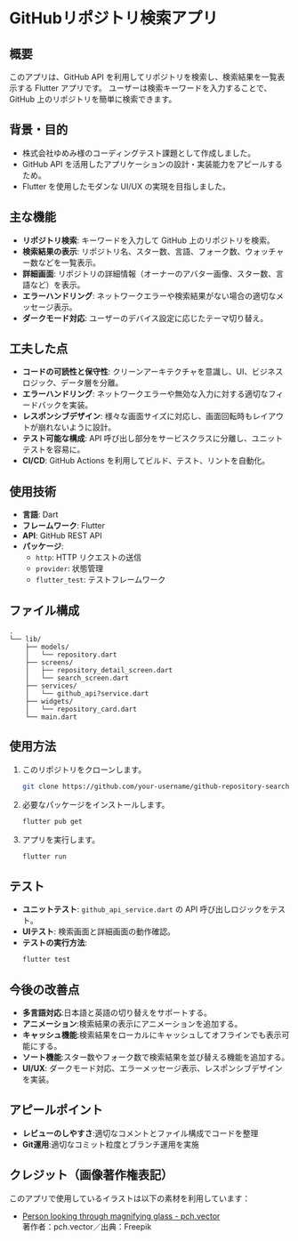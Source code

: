 # GitHubリポジトリ検索アプリ

## 概要
このアプリは、GitHub API を利用してリポジトリを検索し、検索結果を一覧表示する Flutter アプリです。
ユーザーは検索キーワードを入力することで、GitHub 上のリポジトリを簡単に検索できます。

## 背景・目的
- 株式会社ゆめみ様のコーディングテスト課題として作成しました。
- GitHub API を活用したアプリケーションの設計・実装能力をアピールするため。
- Flutter を使用したモダンな UI/UX の実現を目指しました。

## 主な機能
- **リポジトリ検索**: キーワードを入力して GitHub 上のリポジトリを検索。
- **検索結果の表示**: リポジトリ名、スター数、言語、フォーク数、ウォッチャー数などを一覧表示。
- **詳細画面**: リポジトリの詳細情報（オーナーのアバター画像、スター数、言語など）を表示。
- **エラーハンドリング**: ネットワークエラーや検索結果がない場合の適切なメッセージ表示。
- **ダークモード対応**: ユーザーのデバイス設定に応じたテーマ切り替え。

## 工夫した点
- **コードの可読性と保守性**: クリーンアーキテクチャを意識し、UI、ビジネスロジック、データ層を分離。
- **エラーハンドリング**: ネットワークエラーや無効な入力に対する適切なフィードバックを実装。
- **レスポンシブデザイン**: 様々な画面サイズに対応し、画面回転時もレイアウトが崩れないように設計。
- **テスト可能な構成**: API 呼び出し部分をサービスクラスに分離し、ユニットテストを容易に。
- **CI/CD**: GitHub Actions を利用してビルド、テスト、リントを自動化。

## 使用技術
- **言語**: Dart
- **フレームワーク**: Flutter
- **API**: GitHub REST API
- **パッケージ**:
  - `http`: HTTP リクエストの送信
  - `provider`: 状態管理
  - `flutter_test`: テストフレームワーク

## ファイル構成
```
.
└── lib/
    ├── models/
    │   └── repository.dart
    ├── screens/
    │   ├── repository_detail_screen.dart
    │   └── search_screen.dart
    ├── services/
    │   └── github_api?service.dart
    ├── widgets/
    │   └── repository_card.dart
    └── main.dart
```

## 使用方法
1. このリポジトリをクローンします。
   ```bash
   git clone https://github.com/your-username/github-repository-search.git
2. 必要なパッケージをインストールします。
    ```bash
    flutter pub get
3. アプリを実行します。
    ```bash
    flutter run
## テスト
- **ユニットテスト**: `github_api_service.dart` の API 呼び出しロジックをテスト。
- **UIテスト**: 検索画面と詳細画面の動作確認。
- **テストの実行方法**:
    ```bash
    flutter test
## 今後の改善点
- **多言語対応**:日本語と英語の切り替えをサポートする。
- **アニメーション**:検索結果の表示にアニメーションを追加する。
- **キャッシュ機能**:検索結果をローカルにキャッシュしてオフラインでも表示可能にする。
- **ソート機能**:スター数やフォーク数で検索結果を並び替える機能を追加する。
- **UI/UX**: ダークモード対応、エラーメッセージ表示、レスポンシブデザインを実装。

## アピールポイント
- **レビューのしやすさ**:適切なコメントとファイル構成でコードを整理
- **Git運用**:適切なコミット粒度とブランチ運用を実施

## クレジット（画像著作権表記）

このアプリで使用しているイラストは以下の素材を利用しています：

- [Person looking through magnifying glass - pch.vector](https://jp.freepik.com/free-vector/person-looking-through-magnifying-glass-question-mark-hand-holding-magnifier-search-answer-flat-vector-illustration-information-concept-banner-website-design-landing-web-page_27573146.htm)  
  著作者：pch.vector／出典：Freepik